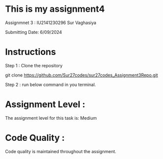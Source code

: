 # This is my assignment4

Assignmnet 3 : IU2141230296 Sur Vaghasiya

Submitting Date: 6/09/2024

# Instructions

Step 1 : Clone the repository

git clone  https://github.com/Sur27codes/sur27codes_Assignment3Repo.git

Step 2 : run below command in you terminal.

# Assignment Level :
The assignment level for this task is: Medium

# Code Quality :
Code quality is maintained throughout the assignment.
